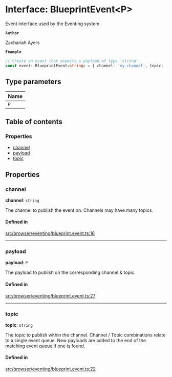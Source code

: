 # Interface: BlueprintEvent<P\>

Event interface used by the Eventing system

**`Author`**

Zachariah Ayers

**`Example`**

```typescript
// Create an event that expects a payload of type 'string'.
const event: BlueprintEvent<string> = { channel: 'my-channel', topic: 'my-topic', payload: 'my-payload' };
```

## Type parameters

| Name |
| :------ |
| `P` |

## Table of contents

### Properties

- [channel](BlueprintEvent.md#channel)
- [payload](BlueprintEvent.md#payload)
- [topic](BlueprintEvent.md#topic)

## Properties

### channel

 **channel**: `string`

The channel to publish the event on. Channels may have many topics.

#### Defined in

[src/browser/eventing/blueprint.event.ts:16](https://github.com/zjayers/AssembleJS/blob/14bff3e/src/browser/eventing/blueprint.event.ts#L16)

___

### payload

 **payload**: `P`

The payload to publish on the corresponding channel & topic.

#### Defined in

[src/browser/eventing/blueprint.event.ts:27](https://github.com/zjayers/AssembleJS/blob/14bff3e/src/browser/eventing/blueprint.event.ts#L27)

___

### topic

 **topic**: `string`

The topic to publish within the channel. Channel / Topic combinations relate to a single event queue.
New payloads are added to the end of the matching event queue if one is found.

#### Defined in

[src/browser/eventing/blueprint.event.ts:22](https://github.com/zjayers/AssembleJS/blob/14bff3e/src/browser/eventing/blueprint.event.ts#L22)
